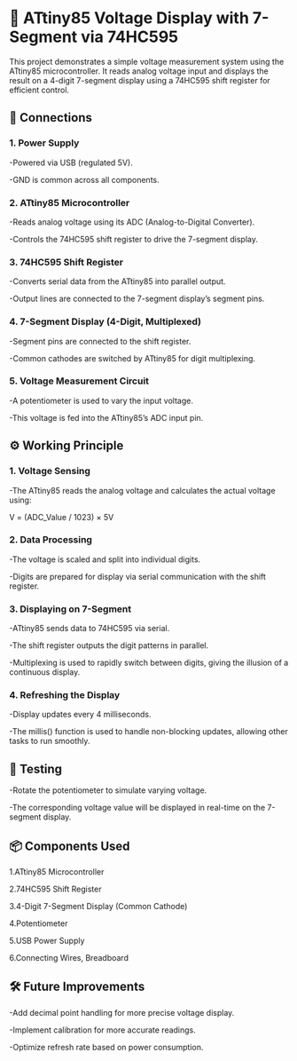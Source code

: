 # 🧠 ATtiny85 Voltage Display with 7-Segment via 74HC595
This project demonstrates a simple voltage measurement system using the ATtiny85 microcontroller. It reads analog voltage input and displays the result on a 4-digit 7-segment display using a 74HC595 shift register for efficient control.

## 🔌 Connections
### 1. Power Supply
-Powered via USB (regulated 5V).

-GND is common across all components.

### 2. ATtiny85 Microcontroller
-Reads analog voltage using its ADC (Analog-to-Digital Converter).

-Controls the 74HC595 shift register to drive the 7-segment display.

### 3. 74HC595 Shift Register
-Converts serial data from the ATtiny85 into parallel output.

-Output lines are connected to the 7-segment display’s segment pins.

### 4. 7-Segment Display (4-Digit, Multiplexed)
-Segment pins are connected to the shift register.

-Common cathodes are switched by ATtiny85 for digit multiplexing.

### 5. Voltage Measurement Circuit
-A potentiometer is used to vary the input voltage.

-This voltage is fed into the ATtiny85’s ADC input pin.

## ⚙️ Working Principle
### 1. Voltage Sensing
-The ATtiny85 reads the analog voltage and calculates the actual voltage using:


V = (ADC_Value / 1023) × 5V

### 2. Data Processing
-The voltage is scaled and split into individual digits.

-Digits are prepared for display via serial communication with the shift register.

### 3. Displaying on 7-Segment
-ATtiny85 sends data to 74HC595 via serial.

-The shift register outputs the digit patterns in parallel.

-Multiplexing is used to rapidly switch between digits, giving the illusion of a continuous display.

### 4. Refreshing the Display
-Display updates every 4 milliseconds.

-The millis() function is used to handle non-blocking updates, allowing other tasks to run smoothly.

## 🧪 Testing
-Rotate the potentiometer to simulate varying voltage.

-The corresponding voltage value will be displayed in real-time on the 7-segment display.

## 📦 Components Used
1.ATtiny85 Microcontroller

2.74HC595 Shift Register

3.4-Digit 7-Segment Display (Common Cathode)

4.Potentiometer

5.USB Power Supply

6.Connecting Wires, Breadboard

## 🛠️ Future Improvements
-Add decimal point handling for more precise voltage display.

-Implement calibration for more accurate readings.

-Optimize refresh rate based on power consumption.

